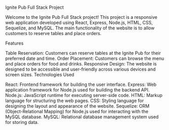 Ignite Pub Full Stack Project

Welcome to the Ignite Pub Full Stack project! This project is a responsive web application developed using React, Express, Node.js, HTML, CSS, Sequelize, and MySQL. The main functionality of the website is to allow customers to reserve tables and place orders.

Features

Table Reservation: Customers can reserve tables at the Ignite Pub for their preferred date and time.
Order Placement: Customers can browse the menu and place orders for food and drinks.
Responsive Design: The website is designed to be accessible and user-friendly across various devices and screen sizes.
Technologies Used

React: Frontend framework for building the user interface.
Express: Web application framework for Node.js used for building the backend API.
Node.js: JavaScript runtime for executing server-side code.
HTML: Markup language for structuring the web pages.
CSS: Styling language for designing the layout and appearance of the website.
Sequelize: ORM (Object-Relational Mapping) for Node.js used for interacting with the MySQL database.
MySQL: Relational database management system used for storing data.
